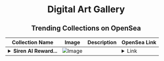 <div align="center">

# Digital Art Gallery

## Trending Collections on OpenSea

| Collection Name                       | Image                                                                                     | Description                       | OpenSea Link                                                                                          |
|---------------------------------------|-------------------------------------------------------------------------------------------|-----------------------------------|--------------------------------------------------------------------------------------------------------|
| **<details><summary>Siren AI Reward...</summary>Siren AI Rewards</details>** | ![Image](https://i.seadn.io/s/raw/files/68e72a92cc4e9cc8993120c7ff0227f1.jpg?w=500&auto=format?w=200&auto=format) |  | <details><summary>Link</summary>[Siren AI Rewards](https://opensea.io/collection/siren-ai-rewards)</details> |

</div>